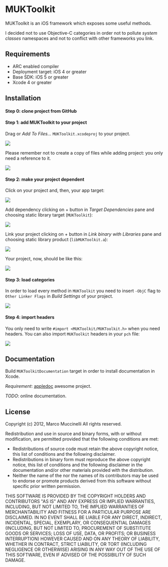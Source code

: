 MUKToolkit
===========
MUKToolkit is an iOS framework which exposes some useful methods.

I decided not to use Objective-C categories in order not to pollute *system classes* namespaces and not to conflict with other frameworks you link.

Requirements
------------
* ARC enabled compiler
* Deployment target: iOS 4 or greater
* Base SDK: iOS 5 or greater
* Xcode 4 or greater

Installation
------------

#### Step 0: clone project from GitHub

#### Step 1: add MUKToolkit to your project
Drag or *Add To Files...* `MUKToolkit.xcodeproj` to your project.

<img src="http://i.imgur.com/3Fi7C.png" />

Please remember not to create a copy of files while adding project: you only need a reference to it.

<img src="http://i.imgur.com/IJRQo.png" />


#### Step 2: make your project dependent
Click on your project and, then, your app target:

<img src="http://i.imgur.com/IHlI9.png" />

Add dependency clicking on + button in *Target Dependencies* pane and choosing static library target (`MUKToolkit`):

<img src="http://i.imgur.com/IxWDh.png" />

Link your project clicking on + button in *Link binary with Libraries* pane and choosing static library product (`libMUKToolkit.a`):

<img src="http://i.imgur.com/ckS3l.png" />

Your project, now, should be like this:

<img src="http://i.imgur.com/CHYZB.png" />


#### Step 3: load categories
In order to load every method in `MUKToolkit` you need to insert `-ObjC` flag to `Other Linker Flags` in *Build Settings* of your project.

<img src="http://i.imgur.com/fi8S0.png" /> 


#### Step 4: import headers
You only need to write `#import <MUKToolkit/MUKToolkit.h>` when you need headers.
You can also import `MUKToolkit` headers in your `pch` file:

<img src="http://i.imgur.com/ceOPm.png" />


Documentation
-------------
Build `MUKToolkitDocumentation` target in order to install documentation in Xcode.

*Requirement*: [appledoc] awesome project.

*TODO*: online documentation.



License
-------
Copyright (c) 2012, Marco Muccinelli
All rights reserved.

Redistribution and use in source and binary forms, with or without
modification, are permitted provided that the following conditions are met:

* Redistributions of source code must retain the above copyright
notice, this list of conditions and the following disclaimer.
* Redistributions in binary form must reproduce the above copyright
notice, this list of conditions and the following disclaimer in the
documentation and/or other materials provided with the distribution.
* Neither the name of the <organization> nor the
names of its contributors may be used to endorse or promote products
derived from this software without specific prior written permission.

THIS SOFTWARE IS PROVIDED BY THE COPYRIGHT HOLDERS AND CONTRIBUTORS "AS IS" AND
ANY EXPRESS OR IMPLIED WARRANTIES, INCLUDING, BUT NOT LIMITED TO, THE IMPLIED
WARRANTIES OF MERCHANTABILITY AND FITNESS FOR A PARTICULAR PURPOSE ARE
DISCLAIMED. IN NO EVENT SHALL <COPYRIGHT HOLDER> BE LIABLE FOR ANY
DIRECT, INDIRECT, INCIDENTAL, SPECIAL, EXEMPLARY, OR CONSEQUENTIAL DAMAGES
(INCLUDING, BUT NOT LIMITED TO, PROCUREMENT OF SUBSTITUTE GOODS OR SERVICES;
 LOSS OF USE, DATA, OR PROFITS; OR BUSINESS INTERRUPTION) HOWEVER CAUSED AND
ON ANY THEORY OF LIABILITY, WHETHER IN CONTRACT, STRICT LIABILITY, OR TORT
(INCLUDING NEGLIGENCE OR OTHERWISE) ARISING IN ANY WAY OUT OF THE USE OF THIS
SOFTWARE, EVEN IF ADVISED OF THE POSSIBILITY OF SUCH DAMAGE.



[appledoc]: https://github.com/tomaz/appledoc
    